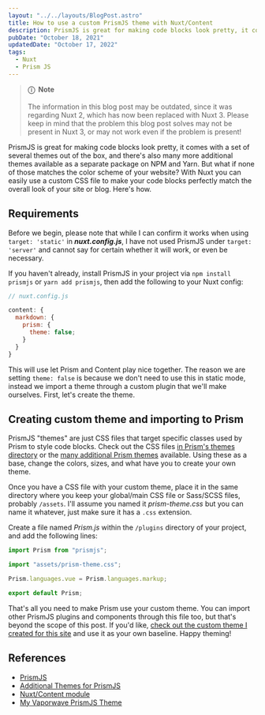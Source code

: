 ```yaml
---
layout: "../../layouts/BlogPost.astro"
title: How to use a custom PrismJS theme with Nuxt/Content
description: PrismJS is great for making code blocks look pretty, it comes with a set of several themes out of the box, and there's also many more additional themes available as a separate package on NPM and Yarn. But what if none of those matches the color scheme of your website? With Nuxt you can easily use a custom CSS file to make your code blocks perfectly match the overall look of your site or blog. Here's how.
pubDate: "October 18, 2021"
updatedDate: "October 17, 2022"
tags:
  - Nuxt
  - Prism JS
---
```


> **ⓘ &nbsp;Note**<br><br> The information in this blog post may be outdated, since it was regarding Nuxt 2, which has now been replaced with Nuxt 3. Please keep in mind that the problem this blog post solves may not be present in Nuxt 3, or may not work even if the problem is present!

PrismJS is great for making code blocks look pretty, it comes with a set of several themes out of the box, and there's also many more additional themes available as a separate package on NPM and Yarn. But what if none of those matches the color scheme of your website? With Nuxt you can easily use a custom CSS file to make your code blocks perfectly match the overall look of your site or blog. Here's how.

## Requirements

Before we begin, please note that while I can confirm it works when using `target: 'static'` in **_nuxt.config.js_**, I have not used PrismJS under `target: 'server'` and cannot say for certain whether it will work, or even be necessary.

If you haven't already, install PrismJS in your project via `npm install prismjs` or `yarn add prismjs`, then add the following to your Nuxt config:

```js
// nuxt.config.js

content: {
  markdown: {
    prism: {
      theme: false;
    }
  }
}
```

This will use let Prism and Content play nice together. The reason we are setting `theme: false` is because we don't need to use this in static mode, instead we import a theme through a custom plugin that we'll make ourselves. First, let's create the theme.

## Creating custom theme and importing to Prism

PrismJS "themes" are just CSS files that target specific classes used by Prism to style code blocks. Check out the CSS files [in Prism's themes directory](https://github.com/PrismJS/prism/tree/master/themes) or the [many additional Prism themes](https://github.com/PrismJS/prism-themes/tree/master/themes) available. Using these as a base, change the colors, sizes, and what have you to create your own theme.

Once you have a CSS file with your custom theme, place it in the same directory where you keep your global/main CSS file or Sass/SCSS files, probably `/assets`. I'll assume you named it _*prism-theme.css*_ but you can name it whatever, just make sure it has a `.css` extension.

Create a file named _*Prism.js*_ within the `/plugins` directory of your project, and add the following lines:

```js
import Prism from "prismjs";

import "assets/prism-theme.css";

Prism.languages.vue = Prism.languages.markup;

export default Prism;
```

That's all you need to make Prism use your custom theme. You can import other PrismJS plugins and components through this file too, but that's beyond the scope of this post. If you'd like, [check out the custom theme I created for this site](https://gist.github.com/fullmetalbrackets/c4cf2b4ee2cf78c99997e6cc31ea6aa0) and use it as your own baseline. Happy theming!

## References

- [PrismJS](https://github.com/PrismJS/prism)
- [Additional Themes for PrismJS](https://github.com/PrismJS/prism-themes)
- [Nuxt/Content module](https://github.com/nuxt/content)
- [My Vaporwave PrismJS Theme](https://gist.github.com/fullmetalbrackets/c4cf2b4ee2cf78c99997e6cc31ea6aa0)

